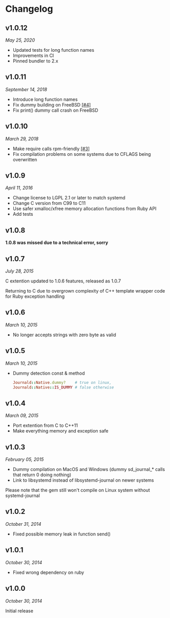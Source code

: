 # Changelog

## v1.0.12

*May 25, 2020*

* Updated tests for long function names
* Improvements in CI
* Pinned bundler to 2.x

## v1.0.11

*September 14, 2018*

* Introduce long function names
* Fix dummy building on FreeBSD [[#4]](https://github.com/sandfoxme/journald-native/issues/4)
* Fix print() dummy call crash on FreeBSD

## v1.0.10

*March 29, 2018*

* Make require calls rpm-friendly [[#3]](https://github.com/sandfoxme/journald-native/pull/3)
* Fix compilation problems on some systems due to CFLAGS being overwritten

## v1.0.9

*April 11, 2016*

* Change license to LGPL 2.1 or later to match systemd
* Change C version from C99 to C11
* Use safer xmalloc/xfree memory allocation functions from Ruby API
* Add tests

## v1.0.8

**1.0.8 was missed due to a technical error, sorry**

## v1.0.7

*July 28, 2015*

C extention updated to 1.0.6 features, released as 1.0.7

Returning to C due to overgrown complexity of C++ template wrapper code for Ruby exception handling

## v1.0.6

*March 10, 2015*

*  No longer accepts strings with zero byte as valid

## v1.0.5

*March 10, 2015*

* Dummy detection const & method
  ```ruby
  Journald::Native.dummy?    # true on linux,
  Journald::Native::IS_DUMMY # false otherwise
  ```

## v1.0.4

*March 09, 2015*

* Port extention from C to C++11
* Make everything memory and exception safe

## v1.0.3

*February 05, 2015*

* Dummy compilation on MacOS and Windows (dummy sd_journal_* calls that return 0 doing nothing)
* Link to libsystemd instead of libsystemd-journal on newer systems

Please note that the gem still won't compile on Linux system without systemd-journal

## v1.0.2

*October 31, 2014*

* Fixed possible memory leak in function send()

## v1.0.1

*October 30, 2014*

* Fixed wrong dependency on ruby

## v1.0.0

*October 30, 2014*

Initial release
